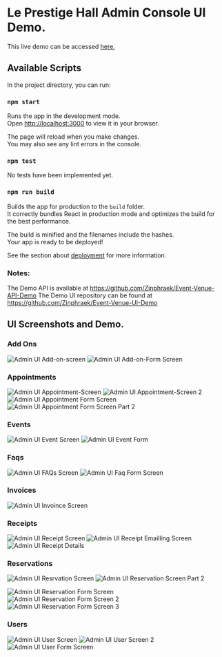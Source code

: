# Le Prestige Hall Admin Console UI Demo.

This live demo can be accessed [here.](https://proud-coast-0cf7ef70f.4.azurestaticapps.net)


## Available Scripts

In the project directory, you can run:

### `npm start`

Runs the app in the development mode.\
Open [http://localhost:3000](http://localhost:3000) to view it in your browser.

The page will reload when you make changes.\
You may also see any lint errors in the console.

### `npm test`

No tests have been implemented yet.

### `npm run build`

Builds the app for production to the `build` folder.\
It correctly bundles React in production mode and optimizes the build for the best performance.

The build is minified and the filenames include the hashes.\
Your app is ready to be deployed!

See the section about [deployment](https://facebook.github.io/create-react-app/docs/deployment) for more information.


### Notes:

The Demo API is available at https://github.com/Zinphraek/Event-Venue-API-Demo
The Demo UI repository can be found at https://github.com/Zinphraek/Event-Venue-UI-Demo


## UI Screenshots and Demo.

### Add Ons
![Admin UI Add-on-screen](https://github.com/Zinphraek/Event-Venue-Admin-UI-Demo/assets/89105588/5e249678-5fbb-4020-83d7-34f28d913ef3)
![Admin UI Add-on-Form Screen](https://github.com/Zinphraek/Event-Venue-Admin-UI-Demo/assets/89105588/f46c59d3-f227-4faa-a944-20fe6ee443e1)

### Appointments
![Admin UI Appointment-Screen](https://github.com/Zinphraek/Event-Venue-Admin-UI-Demo/assets/89105588/09af7817-6423-4c5f-82de-1519116b9406)
![Admin UI Appointment-Screen 2](https://github.com/Zinphraek/Event-Venue-Admin-UI-Demo/assets/89105588/9bf291df-09d4-436d-8ef0-4284e6b81242)
![Admin UI Appointment Form Screen](https://github.com/Zinphraek/Event-Venue-Admin-UI-Demo/assets/89105588/62003ec1-f669-45ab-a7e8-62f59c97a53d)
![Admin UI Appointment Form Screen Part 2](https://github.com/Zinphraek/Event-Venue-Admin-UI-Demo/assets/89105588/ac9ee9b1-bcb1-4d00-be01-369c2813a250)

### Events
![Admin UI Event Screen](https://github.com/Zinphraek/Event-Venue-Admin-UI-Demo/assets/89105588/760f4872-df39-4854-af37-de7578003dfd)
![Admin UI Event Form](https://github.com/Zinphraek/Event-Venue-Admin-UI-Demo/assets/89105588/1444aecf-3d87-40a6-a247-eaca67e871a1)

### Faqs
![Admin UI FAQs Screen](https://github.com/Zinphraek/Event-Venue-Admin-UI-Demo/assets/89105588/5f3b0e01-2c58-47c4-b676-7b46a8259c93)
![Admin UI Faq Form Screen](https://github.com/Zinphraek/Event-Venue-Admin-UI-Demo/assets/89105588/39c2e06b-c97c-4b8b-83f7-dec87f73b324)

### Invoices
![Admin UI Invoince Screen](https://github.com/Zinphraek/Event-Venue-Admin-UI-Demo/assets/89105588/ddb09ea0-4020-4fdd-82ff-032443c32c28)

### Receipts
![Admin UI Receipt Screen](https://github.com/Zinphraek/Event-Venue-Admin-UI-Demo/assets/89105588/fbd891bd-91b1-43ff-a540-b4f421d2220f)
![Admin UI Receipt Emailling Screen](https://github.com/Zinphraek/Event-Venue-Admin-UI-Demo/assets/89105588/de7a78d8-c18b-4267-ba0d-0ce625dff180)
![Admin UI Receipt Details](https://github.com/Zinphraek/Event-Venue-Admin-UI-Demo/assets/89105588/4f7b9db0-c67c-4828-93e5-87766ef9f16a)

### Reservations
![Admin UI Resrvation Screen](https://github.com/Zinphraek/Event-Venue-Admin-UI-Demo/assets/89105588/a0223891-751b-4457-b250-cd3c4319cd35)
![Admin UI Reservation Screen Part 2](https://github.com/Zinphraek/Event-Venue-Admin-UI-Demo/assets/89105588/691081c2-eb07-451e-864f-8470232a77e3)

![Admin UI Reservation Form Screen](https://github.com/Zinphraek/Event-Venue-Admin-UI-Demo/assets/89105588/d3a06f2d-6606-4e94-8d47-5b9186358a20)
![Admin UI Reservation Form Screen 2](https://github.com/Zinphraek/Event-Venue-Admin-UI-Demo/assets/89105588/38c46d8c-3751-4ea0-bffb-40d58c9d424c)
![Admin UI Reservation Form Screen 3](https://github.com/Zinphraek/Event-Venue-Admin-UI-Demo/assets/89105588/76151134-4ca1-4e4c-87c1-2b801746825e)

### Users
![Admin UI User Screen](https://github.com/Zinphraek/Event-Venue-Admin-UI-Demo/assets/89105588/a5f76a49-64a7-481b-84eb-9875b32926c0)
![Admin UI User Screen 2](https://github.com/Zinphraek/Event-Venue-Admin-UI-Demo/assets/89105588/b6f0d3bd-fdf7-491e-8c31-c42532146fb8)
![Admin UI User Form Screen](https://github.com/Zinphraek/Event-Venue-Admin-UI-Demo/assets/89105588/790b58b0-5920-42e9-885d-779fe5a57ef2)





